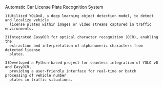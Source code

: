 Automatic Car License Plate Recognition System

    1)Utilized YOLOv8, a deep learning object detection model, to detect and localize vehicle
      license plates within images or video streams captured in traffic environments.
    
    2)Integrated EasyOCR for optical character recognition (OCR), enabling the
      extraction and interpretation of alphanumeric characters from detected license
      plates.
    
    3)Developed a Python-based project for seamless integration of YOLO v8 and EasyOCR,
      providing a user-friendly interface for real-time or batch processing of vehicle number
      plates in traffic situations.
